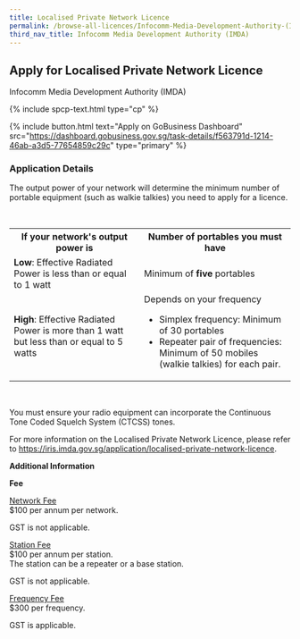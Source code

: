 ```yaml
---
title: Localised Private Network Licence
permalink: /browse-all-licences/Infocomm-Media-Development-Authority-(IMDA)/Localised-Private-Network-Licence
third_nav_title: Infocomm Media Development Authority (IMDA)
---
```


## Apply for Localised Private Network Licence

Infocomm Media Development Authority (IMDA)

{% include spcp-text.html type="cp" %}

{% include button.html text="Apply on GoBusiness Dashboard" src="https://dashboard.gobusiness.gov.sg/task-details/f563791d-1214-46ab-a3d5-77654859c29c" type="primary" %}

<H3>Application Details</H3>

<p>The output power of your network will determine the minimum number of portable equipment (such as walkie talkies) you need to apply for a licence.</p>
<br>
<table>
<tr>
<th>If your network's output power is</th>
<th>Number of portables you must have</th>
</tr>
<tr>
<td><b>Low</b>: Effective Radiated Power is less than or equal to 1 watt</td>
<td>Minimum of <b>five</b> portables</td>
</tr>
<tr>
<td><b>High</b>: Effective Radiated Power is more than 1 watt but less than or equal to 5 watts</td>
<td>Depends on your frequency
<ul>
<li>Simplex frequency: Minimum of 30 portables</li>
<li>Repeater pair of frequencies: Minimum of 50 mobiles (walkie talkies) for each pair.</li>
</ul> 
</td>
</tr>
</table> 
<br>
<p>You must ensure your radio equipment can incorporate the Continuous Tone Coded Squelch System (CTCSS) tones.</p>
<p>For more information on the Localised Private Network Licence, please refer to <a href="https://iris.imda.gov.sg/application/localised-private-network-licence">https://iris.imda.gov.sg/application/localised-private-network-licence</a>.</p>

<strong>Additional Information</strong>

<p><strong>Fee</strong></p>
<p><span style="text-decoration: underline;">Network Fee<br></span>$100 per annum per network.</p>
<p>GST is not applicable.</p>
<p><span style="text-decoration: underline;">Station Fee</span><br>$100 per annum per station.<br>The station can be a repeater or a base station.</p>
<p>GST is not applicable.&nbsp;</p>
<p><span style="text-decoration: underline;">Frequency Fee<br></span>$300 per frequency.</p>
<p>GST is applicable.</p>

